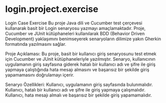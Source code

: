 # login.project.exercise
Login Case Exercise
Bu proje Java dili ve Cucumber test çerçevesi kullanarak basit bir Login senaryosu yazmayı amaçlamaktadır. Proje, Cucumber ve JUnit kütüphaneleri kullanılarak BDD (Behavior Driven Development) yaklaşımını benimseyerek senaryoların dilimize yakın Gherkin formatında yazılmasını sağlar.

Proje Açıklaması:
Bu proje, basit bir kullanıcı giriş senaryosunu test etmek için Cucumber ve JUnit kütüphaneleriyle yazılmıştır. Senaryo, kullanıcının uygulamanın giriş sayfasına giderek hatalı bir kullanıcı adı ve şifre ile giriş yapmaya çalıştığında hata mesajı almasını ve başarısız bir şekilde giriş yapamamasını doğrulamayı içerir.

Senaryo Özellikleri:
Kullanıcı, uygulamanın giriş sayfasında bulunmalıdır.
Kullanıcı, hatalı bir kullanıcı adı ve şifre ile giriş yapmaya çalışmalıdır.
Kullanıcı, hata mesajı almalı ve başarısız bir şekilde giriş yapamamalıdır.
